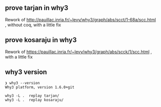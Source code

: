 ## prove tarjan in why3

Rework of http://pauillac.inria.fr/~levy/why3/graph/abs/scct/1-68a/scc.html , without coq, with a little fix


## prove kosaraju in why3

Rework of https://pauillac.inria.fr/~levy/why3/graph/abs/scck/1/scc.html , 
with a little fix

## why3 version
```
❯ why3 --version
Why3 platform, version 1.6.0+git
```

```
why3 -L .  replay tarjan/
why3 -L .  replay kosaraju/
```

